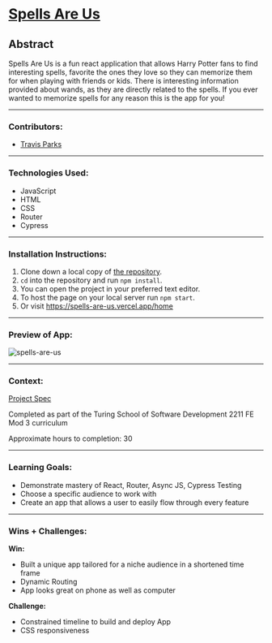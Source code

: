 # [Spells Are Us](https://spells-are-us.vercel.app/home)

## Abstract

Spells Are Us is a fun react application that allows Harry Potter fans to find interesting spells, favorite the ones they love so they can memorize them for when playing with friends or kids. There is interesting information provided about wands, as they are directly related to the spells. If you ever wanted to memorize spells for any reason this is the app for you!

***

### Contributors:
- [Travis Parks](https://github.com/LeftyLincoln/)

***
### Technologies Used:
- JavaScript
- HTML
- CSS
- Router
- Cypress

***

### Installation Instructions:

1. Clone down a local copy of [the repository](https://github.com/LeftyLincoln/spells-are-us).
2. `cd` into the repository and run `npm install`.
3. You can open the project in your preferred text editor.
4. To host the page on your local server run `npm start`.
5. Or visit https://spells-are-us.vercel.app/home
***
### Preview of App:
![spells-are-us](https://user-images.githubusercontent.com/116752855/233789721-26e3c7c6-70f0-4a94-b676-344d863fdb3b.gif)
***

### Context:
[Project Spec](https://frontend.turing.edu/projects/module-3/showcase.html)

Completed as part of the Turing School of Software Development 2211 FE Mod 3 curriculum

Approximate hours to completion: 30
***

### Learning Goals:

- Demonstrate mastery of React, Router, Async JS, Cypress Testing
- Choose a specific audience to work with
- Create an app that allows a user to easily flow through every feature
***

### Wins + Challenges:

**Win:**

- Built a unique app tailored for a niche audience in a shortened time frame
- Dynamic Routing
- App looks great on phone as well as computer

**Challenge:**

- Constrained timeline to build and deploy App
- CSS responsiveness 

